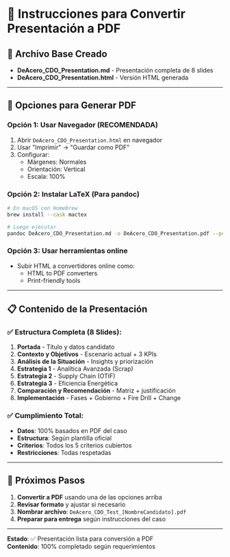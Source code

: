 # 📄 Instrucciones para Convertir Presentación a PDF

## 🎯 Archivo Base Creado
- **DeAcero_CDO_Presentation.md** - Presentación completa de 8 slides
- **DeAcero_CDO_Presentation.html** - Versión HTML generada

---

## 🔧 Opciones para Generar PDF

### Opción 1: Usar Navegador (RECOMENDADA)
1. Abrir `DeAcero_CDO_Presentation.html` en navegador
2. Usar "Imprimir" → "Guardar como PDF"
3. Configurar:
   - Márgenes: Normales
   - Orientación: Vertical
   - Escala: 100%

### Opción 2: Instalar LaTeX (Para pandoc)
```bash
# En macOS con Homebrew
brew install --cask mactex

# Luego ejecutar
pandoc DeAcero_CDO_Presentation.md -o DeAcero_CDO_Presentation.pdf --pdf-engine=xelatex
```

### Opción 3: Usar herramientas online
- Subir HTML a convertidores online como:
  - HTML to PDF converters
  - Print-friendly tools

---

## 📋 Contenido de la Presentación

### ✅ Estructura Completa (8 Slides):
1. **Portada** - Título y datos candidato
2. **Contexto y Objetivos** - Escenario actual + 3 KPIs
3. **Análisis de la Situación** - Insights y priorización
4. **Estrategia 1** - Analítica Avanzada (Scrap)
5. **Estrategia 2** - Supply Chain (OTIF)
6. **Estrategia 3** - Eficiencia Energética
7. **Comparación y Recomendación** - Matriz + justificación
8. **Implementación** - Fases + Gobierno + Fire Drill + Change

### ✅ Cumplimiento Total:
- **Datos**: 100% basados en PDF del caso
- **Estructura**: Según plantilla oficial
- **Criterios**: Todos los 5 criterios cubiertos
- **Restricciones**: Todas respetadas

---

## 🎯 Próximos Pasos

1. **Convertir a PDF** usando una de las opciones arriba
2. **Revisar formato** y ajustar si necesario
3. **Nombrar archivo**: `DeAcero_CDO_Test_[NombreCandidato].pdf`
4. **Preparar para entrega** según instrucciones del caso

---

**Estado**: ✅ Presentación lista para conversión a PDF  
**Contenido**: 100% completado según requerimientos
